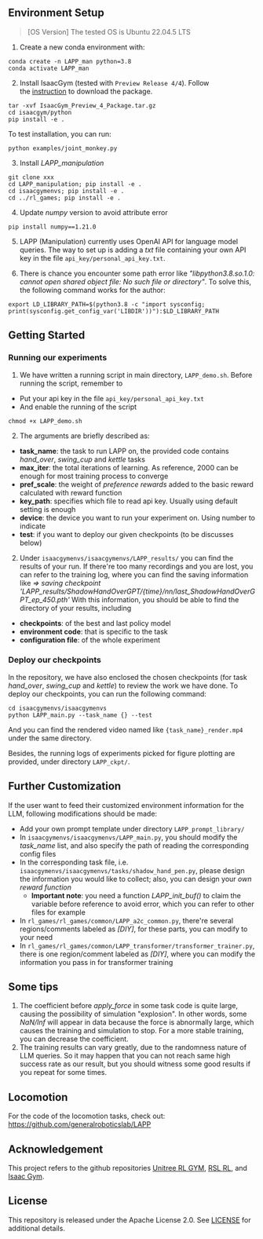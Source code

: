 ## Environment Setup

> [OS Version]
> The tested OS is Ubuntu 22.04.5 LTS

1. Create a new conda environment with:
```
conda create -n LAPP_man python=3.8
conda activate LAPP_man
```

2. Install IsaacGym (tested with `Preview Release 4/4`). Follow the [instruction](https://developer.nvidia.com/isaac-gym) to download the package.
```
tar -xvf IsaacGym_Preview_4_Package.tar.gz
cd isaacgym/python
pip install -e .
```
To test installation, you can run:
```
python examples/joint_monkey.py
```

3. Install *LAPP_manipulation*
```
git clone xxx
cd LAPP_manipulation; pip install -e .
cd isaacgymenvs; pip install -e .
cd ../rl_games; pip install -e .
```

4. Update *numpy* version to avoid attribute error
```
pip install numpy==1.21.0
```

5. LAPP (Manipulation) currently uses OpenAI API for language model queries. The way to set up is adding a *txt* file containing your own API key in the file `api_key/personal_api_key.txt`.

6. There is chance you encounter some path error like *"libpython3.8.so.1.0: cannot open shared object file: No such file or directory"*. To solve this, the following command works for the author:
```
export LD_LIBRARY_PATH=$(python3.8 -c "import sysconfig; print(sysconfig.get_config_var('LIBDIR'))"):$LD_LIBRARY_PATH
```

## Getting Started
### Running our experiments
1. We have written a running script in main directory, `LAPP_demo.sh`. Before running the script, remember to
- Put your api key in the file `api_key/personal_api_key.txt`
- And enable the running of the script
```
chmod +x LAPP_demo.sh
```

2. The arguments are briefly described as:
- **task_name**: the task to run LAPP on, the provided code contains *hand_over*, *swing_cup* and *kettle* tasks
- **max_iter**: the total iterations of learning. As reference, 2000 can be enough for most training process to converge
- **pref_scale**: the weight of *preference rewards* added to the basic reward calculated with reward function
- **key_path**: specifies which file to read api key. Usually using default setting is enough
- **device**: the device you want to run your experiment on. Using number to indicate
- **test**: if you want to deploy our given checkpoints (to be discusses below)

2. Under `isaacgymenvs/isaacgymenvs/LAPP_results/` you can find the results of your run. If there're too many recordings and you are lost, you can refer to the training log, where you can find the saving information like *=> saving checkpoint 'LAPP_results/ShadowHandOverGPT/{time}/nn/last_ShadowHandOverGPT_ep_450.pth'*
With this information, you should be able to find the directory of your results, including
- **checkpoints**: of the best and last policy model
- **environment code**: that is specific to the task
- **configuration file**: of the whole experiment

### Deploy our checkpoints
In the repository, we have also enclosed the chosen checkpoints (for task *hand_over*, *swing_cup* and *kettle*) to review the work we have done. To deploy our checkpoints, you can run the following command:
```
cd isaacgymenvs/isaacgymenvs
python LAPP_main.py --task_name {} --test
```
And you can find the rendered video named like `{task_name}_render.mp4` under the same directory.

Besides, the running logs of experiments picked for figure plotting are provided, under directory `LAPP_ckpt/`.

## Further Customization
If the user want to feed their customized environment information for the LLM, following modifications should be made:
- Add your own prompt template under directory `LAPP_prompt_library/`
- In `isaacgymenvs/isaacgymenvs/LAPP_main.py`, you should modify the *task_name* list, and also specify the path of reading the corresponding config files
- In the corresponding task file, i.e. `isaacgymenvs/isaacgymenvs/tasks/shadow_hand_pen.py`, please design the information you would like to collect; also, you can design your *own reward function*
	- **Important note**: you need a function *LAPP_init_buf()* to claim the variable before reference to avoid error, which you can refer to other files for example
- In `rl_games/rl_games/common/LAPP_a2c_common.py`, there're several regions/comments labeled as *\[DIY\]*, for these parts, you can modify to your need
- In `rl_games/rl_games/common/LAPP_transformer/transformer_trainer.py`, there is one region/comment labeled as *\[DIY\]*, where you can modify the information you pass in for transformer training

## Some tips
1. The coefficient before *apply_force* in some task code is quite large, causing the possibility of simulation "explosion". In other words, some *NaN/Inf* will appear in data because the force is abnormally large, which causes the training and simulation to stop. For a more stable training, you can decrease the coefficient.
2. The training results can vary greatly, due to the randomness nature of LLM queries. So it may happen that you can not reach same high success rate as our result, but you should witness some good results if you repeat for some times.

## Locomotion
For the code of the locomotion tasks, check out: https://github.com/generalroboticslab/LAPP

## Acknowledgement

This project refers to the github repositories [Unitree RL GYM](https://github.com/unitreerobotics/unitree_rl_gym), 
[RSL RL](https://github.com/leggedrobotics/rsl_rl), and 
[Isaac Gym](https://github.com/isaac-sim/IsaacGymEnvs).

## License
This repository is released under the Apache License 2.0. See [LICENSE](LICENSE) for additional details.
